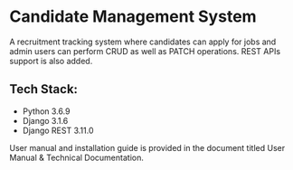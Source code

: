 # Candidate Management System

A recruitment tracking system where candidates can apply for jobs and admin users can perform CRUD
as well as PATCH operations. REST APIs support is also added.

Tech Stack:
- 
* Python 3.6.9
* Django 3.1.6
* Django REST 3.11.0

User manual and installation guide is provided in the document titled
User Manual & Technical Documentation.
